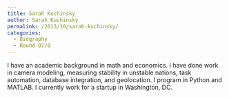 ```yaml
---
title: Sarah Kuchinsky
author: Sarah Kuchinsky
permalink: /2013/10/sarah-kuchinsky/
categories:
  - Biography
  - Round 07/0
---
```

I have an academic background in math and economics. I have done work in camera modeling, measuring stability in unstable nations, task automation, database integration, and geolocation. I program in Python and MATLAB. I currently work for a startup in Washington, DC.
